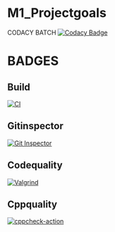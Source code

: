 # M1_Projectgoals

CODACY BATCH
[![Codacy Badge](https://app.codacy.com/project/badge/Grade/803529fbba144315a254fbd1a6e1afdb)](https://www.codacy.com/gh/manojparvis/M1-Projectgoals/dashboard?utm_source=github.com&amp;utm_medium=referral&amp;utm_content=manojparvis/M1-Projectgoals&amp;utm_campaign=Badge_Grade)

# BADGES
## Build
[![CI](https://github.com/manojparvis/M1-Projectgoals/actions/workflows/build.yml/badge.svg)](https://github.com/manojparvis/M1-Projectgoals/actions/workflows/build.yml)

## Gitinspector
[![Git Inspector](https://github.com/manojparvis/M1-Projectgoals/actions/workflows/gitinspector.yml/badge.svg)](https://github.com/manojparvis/M1-Projectgoals/actions/workflows/gitinspector.yml)

## Codequality
[![Valgrind](https://github.com/manojparvis/M1-Projectgoals/actions/workflows/codequality.yml/badge.svg)](https://github.com/manojparvis/M1-Projectgoals/actions/workflows/codequality.yml)

## Cppquality
[![cppcheck-action](https://github.com/manojparvis/M1-Projectgoals/actions/workflows/cpp.yml/badge.svg)](https://github.com/manojparvis/M1-Projectgoals/actions/workflows/cpp.yml)
